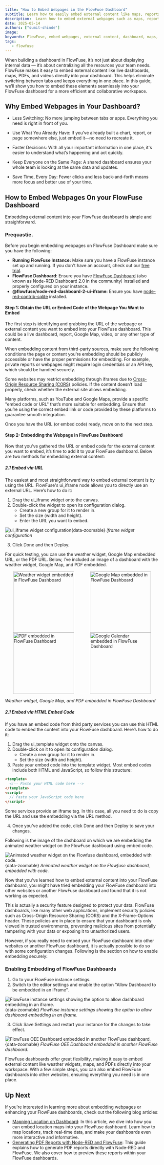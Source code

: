 ```yaml
---
title: "How to Embed Webpages in the FlowFuse Dashboard"
subtitle: Learn how to easily embed external content like maps, reports, and widgets into your FlowFuse dashboard.
description:  Learn how to embed external webpages such as maps, reports, and widgets into your FlowFuse dashboard. Follow this guide for easy, step-by-step instructions on improving your dashboard's functionality and collaboration.
date: 2025-05-14
authors: ["sumit-shinde"]
image: 
keywords: FlowFuse, embed webpages, external content, dashboard, maps, reports, widgets, Node-RED, iframe, embedding FlowFuse dashboard, dashboard customization
tags:
   - flowfuse
---
```


When building a dashboard in FlowFuse, it’s not just about displaying internal data — it’s about centralizing all the resources your team needs. FlowFuse makes it easy to embed external content like live dashboards, maps, PDFs, and videos directly into your dashboard. This helps eliminate switching between tabs and keeps everything in one place. In this guide, we’ll show you how to embed these elements seamlessly into your FlowFuse dashboard for a more efficient and collaborative workspace.

<!--more-->

## Why Embed Webpages in Your Dashboard?

- Less Switching: No more jumping between tabs or apps. Everything you need is right in front of you.

- Use What You Already Have: If you’ve already built a chart, report, or page somewhere else, just embed it—no need to recreate it.

- Faster Decisions: With all your important information in one place, it's easier to understand what’s happening and act quickly.

- Keep Everyone on the Same Page: A shared dashboard ensures your whole team is looking at the same data and updates.

- Save Time, Every Day: Fewer clicks and less back-and-forth means more focus and better use of your time.

## How to Embed Webpages On your FlowFuse Dashboard

Embedding external content into your FlowFuse dashboard is simple and straighforward. 

### Prequastie.

Before you begin embedding webpages on FlowFuse Dashboard make sure you have the following:

- **Running FlowFuse Instance:** Make sure you have a FlowFuse instance set up and running. If you don't have an account, check out our [free trial](https://app.flowfuse.com/account/create).
- **FlowFuse Dashboard:** Ensure you have [FlowFuse Dashboard](https://flows.nodered.org/node/@flowfuse/node-red-dashboard) (also known as Node-RED Dashboard 2.0 in the community) installed and properly configured on your instance.
- **@flowfuse/node-red-dashboard-2-ui-iframe:** Ensure you have [node-red-contrib-sqlite](https://flows.nodered.org/node/@flowfuse/node-red-dashboard-2-ui-iframe) installed.

#### Step 1: Obtain the URL or Embed Code of the Webpage You Want to Embed

The first step is identifying and grabbing the URL of the webpage or external content you want to embed into your FlowFuse dashboard. This could be a live dashboard, report, Google Map, video, or any other type of content.

When embedding content from third-party sources, make sure the following conditions the page or content you're embedding should be publicly accessible or have the proper permissions for embedding. For example, private reports or webpages might require login credentials or an API key, which should be handled securely.

Some websites may restrict embedding through iframes due to [Cross-Origin Resource Sharing (CORS)](https://developer.mozilla.org/en-US/docs/Web/HTTP/Guides/CORS) policies. If the content doesn’t load properly, check whether the external site allows embedding.

Many platforms, such as YouTube and Google Maps, provide a specific "embed code or URL" that’s more suitable for embedding. Ensure that you’re using the correct embed link or code provided by these platforms to guarantee smooth integration.

Once you have the URL (or embed code) ready, move on to the next step.

#### Step 2: Embedding the Webpage in FlowFuse Dashboard

Now that you’ve gathered the URL or embed code for the external content you want to embed, it’s time to add it to your FlowFuse dashboard. Below are two methods for embedding external content:

##### 2.1 Embed via URL 

The easiest and most straightforward way to embed external content is by using the URL. FlowFuse's ui_iframe node allows you to directly use an external URL. Here’s how to do it:

1. Drag the ui_iframe widget onto the canvas.
2. Double-click the widget to open its configuration dialog.
   - Create a new group for it to render in.
   - Set the size (width and height).
   - Enter the URL you want to embed.

![ui_iframe widget configuration](./images/if_frame-config.png){data-zoomable}
_iframe widget configuration_

3. Click Done and then Deploy.

For quick testing, you can use the weather widget, Google Map embedded URL, or the PDF URL. Below, I’ve included an image of a dashboard with the weather widget, Google Map, and PDF embedded.

<div style="display: flex; justify-content: space-around; align-items: stretch; flex-wrap: wrap;">
  <img src="./images/weather-widget.png" alt="Weather widget embedded in FlowFuse Dashboard" style="height: 200px; width: auto; object-fit: contain;"/>
  <img src="./images/google-map.png" alt="Google Map embedded in FlowFuse Dashboard" style="height: 200px; width: auto; object-fit: contain;"/>
  <img src="./images/pdf.png" alt="PDF embedded in FlowFuse Dashboard" style="height: 200px; width: auto; object-fit: contain;"/>
  <img src="./images/google-calendar.png" alt="Google Calendar embedded in FlowFuse Dashboard" style="height: 200px; width: auto; object-fit: contain;"/>
</div>

<style>
  /* Mobile responsiveness */
  @media (max-width: 768px) {
    div {
      flex-direction: column;
      align-items: center;
    }
    img {
      height: auto; /* Adjust height to maintain aspect ratio */
      width: 100%; /* Ensure images use the full width of the container */
      max-height: 200px; /* Limit max height to avoid distortion */
      margin-bottom: 20px; /* Adds space between images */
      object-fit: contain; /* Ensure images maintain their aspect ratio */
    }
  }
</style>

_Weather widget, Google Map, and PDF embedded in FlowFuse Dashboard_

##### 2.1 Embed via HTML Embed Code

If you have an embed code from third party services you can use this HTML code to embed the content into your FlowFuse dashboard. Here’s how to do it:

1. Drag the ui_template widget onto the canvas.
2. Double-click on it to open its configuration dialog.
   - Create a new group for it to render in.
   - Set the size (width and height).
3. Paste your embed code into the template widget. Most embed codes include both HTML and JavaScript, so follow this structure:

```html
<template>
  <!-- Paste your HTML code here -->
</template>
<script>
  // Paste your JavaScript code here
</script>
```

Some services provide an iframe tag. In this case, all you need to do is copy the URL and use the embedding via the URL method.

4. Once you've added the code, click Done and then Deploy to save your changes.

Following is the image of the dashboard on which we are embedding the animated weather widget on the FlowFuse dashboard using embed code.

![Animated weather widget on the Flowfuse dashboard, embedded with code.](./images/weather-widget.gif){data-zoomable}
_Animated weather widget on the Flowfuse dashboard, embedded with code._

Now that you’ve learned how to embed external content into your FlowFuse dashboard, you might have tried embedding your FlowFuse dashboard into other websites or another FlowFuse dashboard and found that it is not working as expected.

This is actually a security feature designed to protect your data. FlowFuse dashboards, like many other web applications, implement security policies such as Cross-Origin Resource Sharing (CORS) and the X-Frame-Options header. These policies are in place to ensure that your dashboard is only viewed in trusted environments, preventing malicious sites from potentially tampering with your data or exposing it to unauthorized users.

However, if you really need to embed your FlowFuse dashboard into other websites or another FlowFuse dashboard, it is actually possible to do so with some configuration changes. Following is the section on how to enable embedding securely:

### Enabling Embedding of FlowFuse Dashboards

1. Go to your FlowFuse instance settings.
2. Switch to the editor settings and enable the option "Allow Dashboard to be embedded in an iFrame".

![FlowFuse instance settings showing the option to allow dashboard embedding in an iframe.](./images/allow-dashboard-embedding.png){data-zoomable}
_FlowFuse instance settings showing the option to allow dashboard embedding in an iframe._

3. Click Save Settings and restart your instance for the changes to take effect.

![FlowFuse OEE Dashboard embedded in another FlowFuse dashboard.](./images/embedding-flowfuse-oee-dashboard.png){data-zoomable}
_FlowFuse OEE Dashboard embedded in another FlowFuse dashboard._

FlowFuse dashboards offer great flexibility, making it easy to embed external content like weather widgets, maps, and PDFs directly into your workspace. With a few simple steps, you can also embed FlowFuse dashboards into other websites, ensuring everything you need is in one place.


## Up Next 

If you're interested in learning more about embedding webpages or enhancing your FlowFuse dashboards, check out the following blog articles:

- [Mapping Location on Dashboard](/blog/2024/05/mapping-location-on-dashboard-2/): In this article, we dive into how you can embed location maps into your FlowFuse dashboard. Learn how to map locations, track real-time data, and make your dashboards even more interactive and informative.
- [Generating PDF Reports with Node-RED and FlowFuse](#): This guide explains how to generate PDF reports directly with Node-RED and FlowFuse. We also cover how to preview these reports within your FlowFuse dashboards.